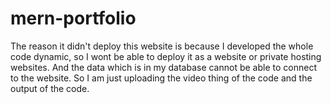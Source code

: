 # mern-portfolio
The reason it didn't deploy this website is because I developed the whole code dynamic, so I wont be able to deploy it as a website or private hosting websites. And the data which is in my database cannot be able to connect to the website. So I am just uploading the video thing of the code and the output of the code.

